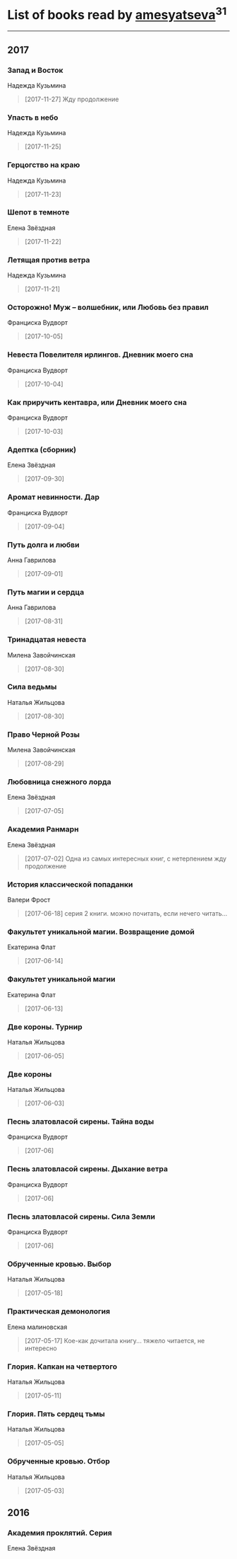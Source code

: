 # List of books read by [amesyatseva](http://vk.com/id3358937)<sup>31</sup>
---

## 2017

### Запад и Восток
Надежда Кузьмина
> [2017-11-27] Жду продолжение


### Упасть в небо
Надежда Кузьмина
> [2017-11-25] 


### Герцогство на краю
Надежда Кузьмина
> [2017-11-23] 


### Шепот в темноте
Елена Звёздная
> [2017-11-22] 


### Летящая против ветра
Надежда Кузьмина
> [2017-11-21] 


### Осторожно! Муж – волшебник, или Любовь без правил
Франциска Вудворт
> [2017-10-05] 


### Невеста Повелителя ирлингов. Дневник моего сна
Франциска Вудворт
> [2017-10-04] 


### Как приручить кентавра, или Дневник моего сна
Франциска Вудворт
> [2017-10-03] 


### Адептка (сборник)
Елена Звёздная
> [2017-09-30] 


### Аромат невинности. Дар
Франциска Вудворт
> [2017-09-04] 


### Путь долга и любви
Анна Гаврилова
> [2017-09-01] 


### Путь магии и сердца
Анна Гаврилова
> [2017-08-31] 


### Тринадцатая невеста
Милена Завойчинская
> [2017-08-30] 


### Сила ведьмы
Наталья Жильцова
> [2017-08-30] 


### Право Черной Розы
Милена Завойчинская
> [2017-08-29] 


### Любовница снежного лорда
Елена Звёздная
> [2017-07-05] 


### Академия Ранмарн
Елена Звёздная
> [2017-07-02] Одна из самых интересных книг, с нетерпением жду продолжение


### История классической попаданки
Валери Фрост
> [2017-06-18] серия 2 книги. можно почитать, если нечего читать...


### Факультет уникальной магии. Возвращение домой
Екатерина Флат
> [2017-06-14] 


### Факультет уникальной магии
Екатерина Флат
> [2017-06-13] 


### Две короны. Турнир
Наталья Жильцова
> [2017-06-05] 


### Две короны
Наталья Жильцова
> [2017-06-03] 


### Песнь златовласой сирены. Тайна воды
Франциска Вудворт
> [2017-06] 


### Песнь златовласой сирены. Дыхание ветра
Франциска Вудворт
> [2017-06] 


### Песнь златовласой сирены. Сила Земли
Франциска Вудворт
> [2017-06] 


### Обрученные кровью. Выбор
Наталья Жильцова
> [2017-05-18] 


### Практическая демонология
Елена малиновская
> [2017-05-17] Кое-как дочитала книгу... тяжело читается, не интересно


### Глория. Капкан на четвертого
Наталья Жильцова
> [2017-05-11] 


### Глория. Пять сердец тьмы
Наталья Жильцова
> [2017-05-05] 


### Обрученные кровью. Отбор
Наталья Жильцова
> [2017-05-03] 



## 2016

### Академия проклятий. Серия
Елена Звёздная



